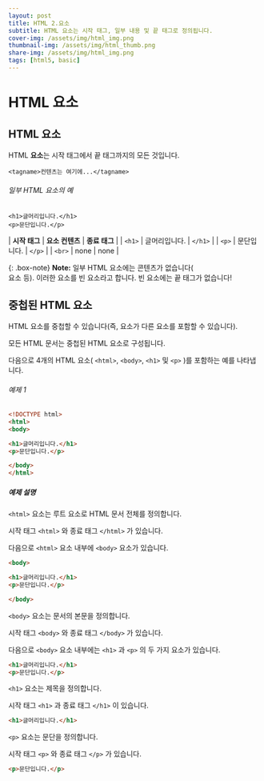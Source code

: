 ```yaml
---
layout: post
title: HTML 2.요소
subtitle: HTML 요소는 시작 태그, 일부 내용 및 끝 태그로 정의됩니다.
cover-img: /assets/img/html_img.png
thumbnail-img: /assets/img/html_thumb.png
share-img: /assets/img/html_img.png
tags: [html5, basic]
---
```


# HTML 요소   
   
   
## HTML 요소   
   
HTML **요소**는 시작 태그에서 끝 태그까지의 모든 것입니다.   
   
```<tagname>컨텐츠는 여기에...</tagname>```   
   
###### 일부 HTML 요소의 예   

```<h1>글머리입니다.</h1>```   
```<p>문단입니다.</p>```   
   
| **시작 태그** | **요소 컨텐츠** | **종료 태그** |
| ```<h1>``` | 글머리입니다. | ```</h1>``` |
| ```<p>``` | 문단입니다. | ```</p>``` |
| ```<br>``` | none | none |
   
{: .box-note}
**Note:** 일부 HTML 요소에는 콘텐츠가 없습니다(<br> 요소 등).    이러한 요소를 빈 요소라고 합니다. 빈 요소에는 끝 태그가 없습니다!    
    
    
## 중첩된 HTML 요소   

HTML 요소를 중첩할 수 있습니다(즉, 요소가 다른 요소를 포함할 수 있습니다).   
   
모든 HTML 문서는 중첩된 HTML 요소로 구성됩니다.   
   
다음으로 4개의 HTML 요소( ```<html>```, ```<body>```, ```<h1>``` 및 ```<p>``` )를 포함하는 예를 나타냅니다.   
      
###### 예제 1   

```html   
<!DOCTYPE html>
<html>
<body>

<h1>글머리입니다.</h1>
<p>문단입니다.</p>

</body>
</html>
```   
   
##### 예제 설명   
   
```<html>``` 요소는 루트 요소로 HTML 문서 전체를 정의합니다.   
   
시작 태그 ```<html>``` 와 종료 태그 ```</html>``` 가 있습니다.   
   
다음으로 ```<html>``` 요소 내부에 ```<body>``` 요소가 있습니다.   
   
```html
<body>

<h1>글머리입니다.</h1>
<p>문단입니다.</p>

</body>
```   
   
```<body>``` 요소는 문서의 본문을 정의합니다.

시작 태그 ```<body>``` 와 종료 태그 ```</body>``` 가 있습니다.

다음으로 ```<body>``` 요소 내부에는 ```<h1>``` 과 ```<p>``` 의 두 가지 요소가 있습니다.
   
```html
<h1>글머리입니다.</h1>
<p>문단입니다.</p>
```   
   
```<h1>``` 요소는 제목을 정의합니다.

시작 태그 ```<h1>``` 과 종료 태그 ```</h1>``` 이 있습니다.   
   
```html
<h1>글머리입니다.</h1>
```   
   
```<p>``` 요소는 문단을 정의합니다.   
   
시작 태그 ```<p>``` 와 종료 태그 ```</p>``` 가 있습니다.   
   
```html
<p>문단입니다.</p>
```   

